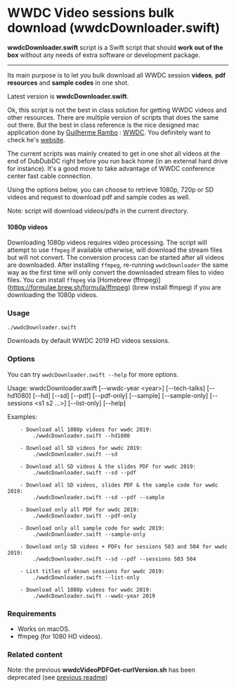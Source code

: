 WWDC Video sessions bulk download (wwdcDownloader.swift)
================


**wwdcDownloader.swift** script is a Swift script that should **work out of the box** without any needs of extra software or development package.
** **

Its main purpose is to let you bulk download all WWDC session **videos**, **pdf resources** and **sample codes** in one shot.

Latest version is **wwdcDownloader.swift**.

Ok, this script is not the best in class solution for getting WWDC videos and other resources. There are multiple version of scripts that does the same out there. But the best in class reference is the nice designed mac application done by [Guilherme Rambo](https://github.com/insidegui) : [WWDC](https://github.com/insidegui/WWDC). You definitely want to check he's [website](https://wwdc.io).

The current scripts was mainly created to get in one shot all videos at the end of DubDubDC right before you run back home (in an external hard drive for instance). It's a good move to take advantage of WWDC conference center fast cable connection.

Using the options below, you can choose to retrieve 1080p, 720p or SD videos and request to download pdf and sample codes as well.

Note: script will download videos/pdfs in the current directory.

#### 1080p videos
Downloading 1080p videos requires video processing. The script will attempt to use `ffmpeg` if available otherwise, will download the stream files but will not convert. The conversion process can be started after all videos are downloaded. After installing `ffmpeg`, re-running `wwdcDownloader` the same way as the first time will only convert the downloaded stream files to video files. You can install `ffmpeg` via  [Homebrew (ffmpeg)] (https://formulae.brew.sh/formula/ffmpeg) (brew install ffmpeg) if you are downloading the 1080p videos. 

### Usage
`./wwdcDownloader.swift`

Downloads by default WWDC 2019 HD videos sessions.

### Options
You can try `wwdcDownloader.swift --help` for more options.

Usage: 	wwdcDownloader.swift [--wwdc-year &lt;year&gt;] [--tech-talks] [--hd1080] [--hd] [--sd] [--pdf] [--pdf-only] [--sample] [--sample-only] [--sessions &lt;s1 s2 ...&gt;] [--list-only] [--help]

Examples:

		- Download all 1080p videos for wwdc 2019:
			./wwdcDownloader.swift --hd1080
			
		- Download all SD videos for wwdc 2019:
			./wwdcDownloader.swift --sd
			
		- Download all SD videos & the slides PDF for wwdc 2019:
			./wwdcDownloader.swift --sd --pdf

		- Download all SD videos, slides PDF & the sample code for wwdc 2019:
			./wwdcDownloader.swift --sd --pdf --sample
		
		- Download only all PDF for wwdc 2019:
			./wwdcDownloader.swift --pdf-only
		
		- Download only all sample code for wwdc 2019:
			./wwdcDownloader.swift --sample-only

		- Download only SD videos + PDFs for sessions 503 and 504 for wwdc 2019:
			./wwdcDownloader.swift --sd --pdf --sessions 503 504

		- List titles of known sessions for wwdc 2019:
			./wwdcDownloader.swift --list-only

		- Download all 1080p videos for wwdc 2019:
			./wwdcDownloader.swift --wwdc-year 2019

### Requirements
* Works on macOS.
* ffmpeg (for 1080 HD videos).


### Related content
Note: the previous **wwdcVideoPDFGet-curlVersion.sh** has been deprecated (see [previous readme](https://github.com/ohoachuck/wwdc-downloader/blob/master/DEPRECATED-README.md))
